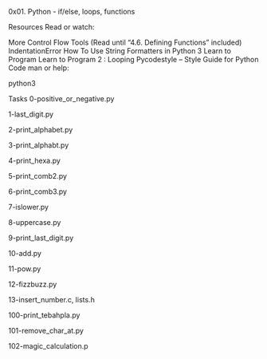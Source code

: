 0x01. Python - if/else, loops, functions

Resources
Read or watch:

More Control Flow Tools (Read until “4.6. Defining Functions” included)
IndentationError
How To Use String Formatters in Python 3
Learn to Program
Learn to Program 2 : Looping
Pycodestyle – Style Guide for Python Code
man or help:

python3

Tasks
0-positive_or_negative.py

1-last_digit.py

2-print_alphabet.py

3-print_alphabt.py

4-print_hexa.py

5-print_comb2.py

6-print_comb3.py

7-islower.py

8-uppercase.py

9-print_last_digit.py

10-add.py

11-pow.py

12-fizzbuzz.py

13-insert_number.c, lists.h

100-print_tebahpla.py

101-remove_char_at.py

102-magic_calculation.p
